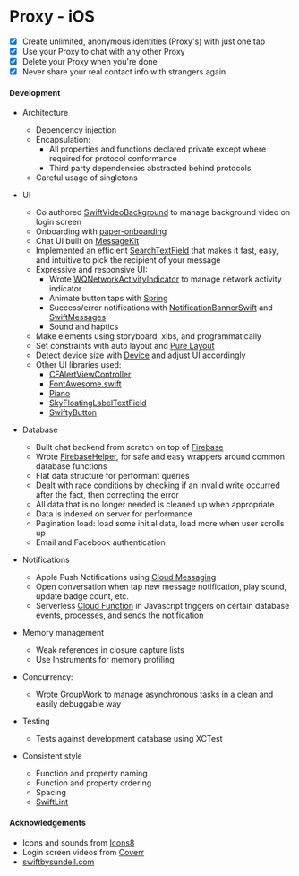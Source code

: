 # Proxy - iOS

- [x] Create unlimited, anonymous identities (Proxy's) with just one tap
- [x] Use your Proxy to chat with any other Proxy
- [x] Delete your Proxy when you're done
- [x] Never share your real contact info with strangers again

#### Development

- Architecture
  - Dependency injection
  - Encapsulation:
    - All properties and functions declared private except where required for protocol conformance
    - Third party dependencies abstracted behind protocols
  - Careful usage of singletons

- UI
  - Co authored [SwiftVideoBackground](https://github.com/dingwilson/SwiftVideoBackground) to manage background video on login screen
  - Onboarding with [paper-onboarding](https://github.com/Ramotion/paper-onboarding)
  - Chat UI built on [MessageKit](https://cocoapods.org/pods/MessageKit)
  - Implemented an efficient [SearchTextField](https://github.com/apasccon/SearchTextField) that makes it fast, easy, and intuitive to pick the recipient of your message
  - Expressive and responsive UI:
    - Wrote [WQNetworkActivityIndicator](https://github.com/quanvo87/WQNetworkActivityIndicator) to manage network activity indicator
    - Animate button taps with [Spring](https://cocoapods.org/pods/Spring)
    - Success/error notifications with [NotificationBannerSwift](https://github.com/Daltron/NotificationBanner) and [SwiftMessages](https://github.com/SwiftKickMobile/SwiftMessages)
    - Sound and haptics
  - Make elements using storyboard, xibs, and programmatically
  - Set constraints with auto layout and [Pure Layout](https://github.com/PureLayout/PureLayout)
  - Detect device size with [Device](https://github.com/Ekhoo/Device) and adjust UI accordingly
  - Other UI libraries used:
    - [CFAlertViewController](https://github.com/Codigami/CFAlertViewController)
    - [FontAwesome.swift](https://github.com/thii/FontAwesome.swift)
    - [Piano](https://github.com/saoudrizwan/Piano)
    - [SkyFloatingLabelTextField](https://github.com/Skyscanner/SkyFloatingLabelTextField)
    - [SwiftyButton](https://github.com/TakeScoop/SwiftyButton)

- Database
  - Built chat backend from scratch on top of [Firebase](https://firebase.google.com/)
  - Wrote [FirebaseHelper](https://github.com/quanvo87/FirebaseHelper), for safe and easy wrappers around common database functions
  - Flat data structure for performant queries
  - Dealt with race conditions by checking if an invalid write occurred after the fact, then correcting the error
  - All data that is no longer needed is cleaned up when appropriate
  - Data is indexed on server for performance
  - Pagination load: load some initial data, load more when user scrolls up
  - Email and Facebook authentication

- Notifications
  - Apple Push Notifications using [Cloud Messaging](https://firebase.google.com/docs/cloud-messaging/)
  - Open conversation when tap new message notification, play sound, update badge count, etc.
  - Serverless [Cloud Function](https://firebase.google.com/docs/functions/) in Javascript triggers on certain database events, processes, and sends the notification

- Memory management
  - Weak references in closure capture lists
  - Use Instruments for memory profiling

- Concurrency:
  - Wrote [GroupWork](https://github.com/quanvo87/GroupWork) to manage asynchronous tasks in a clean and easily debuggable way

- Testing
  - Tests against development database using XCTest

- Consistent style
  - Function and property naming
  - Function and property ordering
  - Spacing
  - [SwiftLint](https://github.com/realm/SwiftLint)

#### Acknowledgements

- Icons and sounds from [Icons8](https://icons8.com/)
- Login screen videos from [Coverr](http://coverr.co/)
- [swiftbysundell.com](https://www.swiftbysundell.com/)
